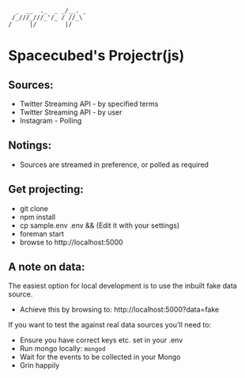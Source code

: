      _  __  ._  _ _/__. _
     /_///_///_'/_ / //_\ 
    /     |/        |/    


Spacecubed's Projectr(js)
=====================

Sources:
-------
- Twitter Streaming API - by specified terms
- Twitter Streaming API - by user
- Instagram - Polling

Notings:
-------
- Sources are streamed in preference, or polled as required

Get projecting:
--------------
- git clone
- npm install
- cp sample.env .env && (Edit it with your settings)
- foreman start
- browse to http://localhost:5000

A note on data:
--------------

The easiest option for local development is to use the inbuilt fake data source.

- Achieve this by browsing to: http://localhost:5000?data=fake

If you want to test the against real data sources you'll need to:

- Ensure you have correct keys etc. set in your .env
- Run mongo locally: `mongod`
- Wait for the events to be collected in your Mongo
- Grin happily

